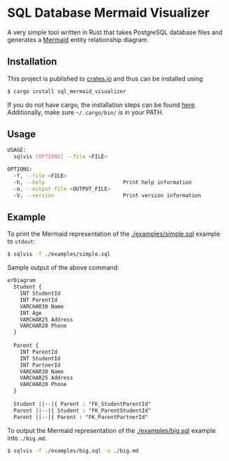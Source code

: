 # SQL Database Mermaid Visualizer

A very simple tool written in Rust that takes PostgreSQL database files 
and generates a [Mermaid](https://mermaid-js.github.io/mermaid) entity relationship diagram.

## Installation

This project is published to [crates.io](https://crates.io/crates/sql_mermaid_visualizer) and thus can be installed using 
```bash
$ cargo install sql_mermaid_visualizer 
```
If you do not have cargo, the installation steps can be found 
[here](https://doc.rust-lang.org/cargo/getting-started/installation.html).
Additionally, make sure `~/.cargo/bin/` is in your PATH.

## Usage

```bash
USAGE:
  sqlvis [OPTIONS] --file <FILE>

OPTIONS:
  -f, --file <FILE>
  -h, --help                         Print help information
  -o, --output-file <OUTPUT_FILE>
  -V, --version                      Print version information
```

## Example

To print the Mermaid representation of the [./examples/simple.sql](examples/simple.sql) example 
to `stdout`:
```bash
$ sqlvis -f ./examples/simple.sql
```

Sample output of the above command: 
```md
erDiagram
  Student {
    INT StudentId
    INT ParentId
    VARCHAR30 Name
    INT Age
    VARCHAR25 Address
    VARCHAR20 Phone
  }
  
  Parent {
    INT ParentId
    INT StudentId
    INT PartnerId
    VARCHAR30 Name
    VARCHAR25 Address
    VARCHAR20 Phone
  }
  
  Student ||--|{ Parent : "FK_StudentParentId"
  Parent ||--|{ Student : "FK_ParentStudentId"
  Parent ||--|{ Parent : "FK_ParentPartnerId"
```

To output the Mermaid representation of the [./examples/big.sql](examples/big.sql) example
into `./big.md`:
```bash
$ sqlvis -f ./examples/big.sql -o ./big.md
```
